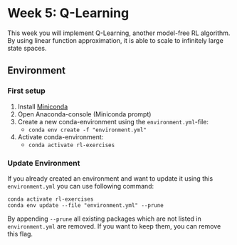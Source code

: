 # Week 5: Q-Learning

This week you will implement Q-Learning, another model-free RL algorithm. By using linear function approximation, it is able to scale to infinitely large state spaces.

## Environment
### First setup
1. Install [Miniconda](https://docs.conda.io/en/latest/miniconda.html)
2. Open Anaconda-console (Miniconda prompt)
3. Create a new conda-environment using the `environment.yml`-file:
   * ``conda env create -f "environment.yml"``
4. Activate conda-environment:
   * ``conda activate rl-exercises``

### Update Environment
If you already created an environment and want to update it using this `environment.yml` you can use following command:
````shell
conda activate rl-exercises
conda env update --file "environment.yml" --prune
````

By appending ``--prune`` all existing packages which are not listed in `environment.yml` are removed. 
If you want to keep them, you can remove this flag.
